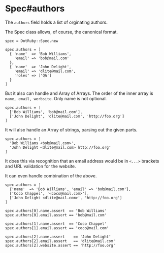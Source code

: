 # Spec#authors

The `authors` field holds a list of orginating authors.

The Spec class allows, of course, the canonical format.

    spec = DotRuby::Spec.new

    spec.authors = [
      { 'name'  => 'Bob Williams',
        'email' => 'bob@mail.com'
      },
      { 'name'  => 'John Delight',
        'email' => 'dlite@mail.com',
        'roles' => ['QA']
      }
    ]

But it also can handle and Array of Arrays. The order of the inner array
is `name, email, werbsite`. Only name is not optional.

    spec.authors = [
      ['Bob Williams', 'bob@mail.com'],
      ['John Delight', 'dlite@mail.com', 'http://foo.org']
    ]

It will also handle an Array of strings, parsing out the given parts.

    spec.authors = [
      'Bob Williams <bob@mail.com>',
      'John Delight <dlite@mail.com> http://foo.org'
    ]

It does this via recognition that an email address would be in `<...>`
brackets and URL validation for the website.

It can even handle combination of the above.

    spec.authors = [
      {'name'  => 'Bob Williams', 'email' => 'bob@mail.com'},
      ['Coco Chappel', '<coco@mail.com>'],
      ['John Delight <dlite@mail.com>', 'http://foo.org']
    ]

    spec.authors[0].name.assert  == 'Bob Williams'
    spec.authors[0].email.assert == 'bob@mail.com'

    spec.authors[1].name.assert  == 'Coco Chappel'
    spec.authors[1].email.assert == 'coco@mail.com'

    spec.authors[2].name.assert    == 'John Delight'
    spec.authors[2].email.assert   == 'dlite@mail.com'
    spec.authors[2].website.assert == 'http://foo.org'


